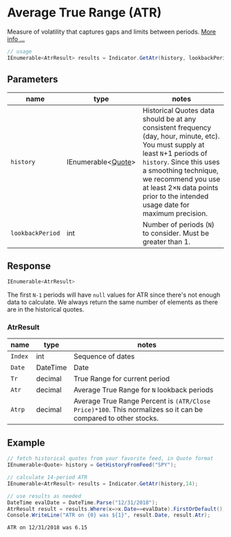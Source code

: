 ﻿# Average True Range (ATR)

Measure of volatility that captures gaps and limits between periods.
[More info ...](https://school.stockcharts.com/doku.php?id=technical_indicators:average_true_range_atr)

```csharp
// usage
IEnumerable<AtrResult> results = Indicator.GetAtr(history, lookbackPeriod);  
```

## Parameters

| name | type | notes
| -- |-- |--
| `history` | IEnumerable\<[Quote](../../GUIDE.md#quote)\> | Historical Quotes data should be at any consistent frequency (day, hour, minute, etc).  You must supply at least `N`+1 periods of `history`.  Since this uses a smoothing technique, we recommend you use at least 2×`N` data points prior to the intended usage date for maximum precision.
| `lookbackPeriod` | int | Number of periods (`N`) to consider.  Must be greater than 1.

## Response

```csharp
IEnumerable<AtrResult>
```

The first `N-1` periods will have `null` values for ATR since there's not enough data to calculate.  We always return the same number of elements as there are in the historical quotes.

### AtrResult

| name | type | notes
| -- |-- |--
| `Index` | int | Sequence of dates
| `Date` | DateTime | Date
| `Tr` | decimal | True Range for current period
| `Atr` | decimal | Average True Range for `N` lookback periods
| `Atrp` | decimal | Average True Range Percent is `(ATR/Close Price)*100`.  This normalizes so it can be compared to other stocks.

## Example

```csharp
// fetch historical quotes from your favorite feed, in Quote format
IEnumerable<Quote> history = GetHistoryFromFeed("SPY");

// calculate 14-period ATR
IEnumerable<AtrResult> results = Indicator.GetAtr(history,14);

// use results as needed
DateTime evalDate = DateTime.Parse("12/31/2018");
AtrResult result = results.Where(x=>x.Date==evalDate).FirstOrDefault();
Console.WriteLine("ATR on {0} was ${1}", result.Date, result.Atr);
```

```bash
ATR on 12/31/2018 was 6.15
```
